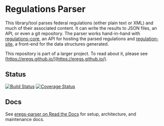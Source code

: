 Regulations Parser
==================

This library/tool parses federal regulations (either plain text or XML) and
much of their associated content. It can write the results to JSON files, an
API, or even a git repository. The parser works hand-in-hand with
[regulations-core](https://github.com/eregs/regulations-core), an API for hosting the parsed regulations and
[regulation-site](https://github.com/eregs/regulations-site), a front-end for the data structures generated.

This repository is part of a larger project. To read about it, please see 
[https://eregs.github.io/](https://eregs.github.io/).

## Status
[![Build Status](https://travis-ci.org/eregs/regulations-parser.png)](https://travis-ci.org/eregs/regulations-parser)
[![Coverage Status](https://coveralls.io/repos/18F/regulations-parser/badge.svg?branch=master&service=github)](https://coveralls.io/github/18F/regulations-parser?branch=master)

## Docs

See [eregs-parser on Read the Docs](https://eregs-parser.readthedocs.org/) for setup,
architecture, and maintenance docs.


